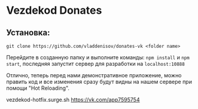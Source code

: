 # Vezdekod Donates


## Установка:
`git clone https://github.com/vladdenisov/donates-vk <folder name>`

Перейдите в созданную папку и выполните команды: `npm install` и `npm start`, последняя запустит сервер для разработки на `localhost:10888`

Отлично, теперь перед нами демонстративное приложение, можно править код и все изменения сразу будут видны на нашем сервере при помощи "Hot Reloading".

vezdekod-hotfix.surge.sh
https://vk.com/app7595754


